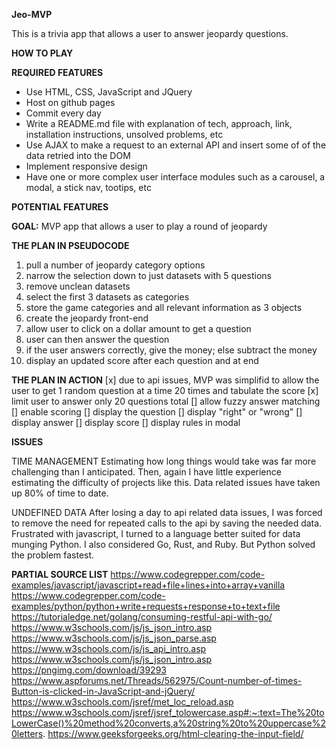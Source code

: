 **Jeo-MVP**

This is a trivia app that allows a user to answer jeopardy questions.

**HOW TO PLAY**





**REQUIRED FEATURES**
* Use HTML, CSS, JavaScript and JQuery
* Host on github pages
* Commit every day
* Write a README.md file with explanation of tech, approach, link, installation instructions, unsolved problems, etc
* Use AJAX to make a request to an external API and insert some of of the data retried into the DOM
* Implement responsive design
* Have one or more complex user interface modules such as a carousel, a modal, a stick nav, tootips, etc




**POTENTIAL FEATURES**




**GOAL:**
MVP app that allows a user to play a round of jeopardy

**THE PLAN IN PSEUDOCODE**
1. pull a number of jeopardy category options
2. narrow the selection down to just datasets with 5 questions
3. remove unclean datasets
4. select the first 3 datasets as categories
5. store the game categories and all relevant information as 3 objects
6. create the jeopardy front-end
7. allow user to click on a dollar amount to get a question
8. user can then answer the question
9. if the user answers correctly, give the money; else subtract the money
10. display an updated score after each question and at end

**THE PLAN IN ACTION**
[x] due to api issues, MVP was simplifid to allow the user to get 1 random question at a time 20 times and tabulate the score
[x] limit user to answer only 20 questions total
[] allow fuzzy answer matching
[] enable scoring
[] display the question
[] display "right" or "wrong"
[] display answer
[] display score
[] display rules in modal

**ISSUES**

TIME MANAGEMENT
Estimating how long things would take was far more challenging than I anticipated.
Then, again I have little experience estimating the difficulty of projects like this. Data related issues have taken up 80% of time to date.


UNDEFINED DATA
After losing a day to api related data issues, I was forced to remove the need for repeated calls to the api by saving the needed data.
Frustrated with javascript, I turned to a language better suited for data munging Python. I also considered Go, Rust, and Ruby. But Python solved the problem fastest.


**PARTIAL SOURCE LIST**
https://www.codegrepper.com/code-examples/javascript/javascript+read+file+lines+into+array+vanilla
https://www.codegrepper.com/code-examples/python/python+write+requests+response+to+text+file
https://tutorialedge.net/golang/consuming-restful-api-with-go/
https://www.w3schools.com/js/js_json_intro.asp
https://www.w3schools.com/js/js_json_parse.asp
https://www.w3schools.com/js/js_api_intro.asp
https://www.w3schools.com/js/js_json_intro.asp
https://pngimg.com/download/39293
https://www.aspforums.net/Threads/562975/Count-number-of-times-Button-is-clicked-in-JavaScript-and-jQuery/
https://www.w3schools.com/jsref/met_loc_reload.asp
https://www.w3schools.com/jsref/jsref_tolowercase.asp#:~:text=The%20toLowerCase()%20method%20converts,a%20string%20to%20uppercase%20letters.
https://www.geeksforgeeks.org/html-clearing-the-input-field/


